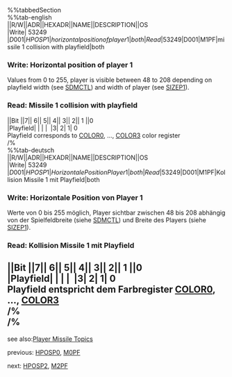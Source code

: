 %%tabbedSection  
%%tab-english  
||R/W||ADR||HEXADR||NAME||DESCRIPTION||OS  
|Write| 53249 |$D001|HPOSP1|horizontal position of player 1|both  
|Read| 53249 |$D001|M1PF|missile 1 collision with playfield|both  
  
### Write: Horizontal position of player 1  
Values from 0 to 255, player is visible between 48 to 208 depending on playfield width (see [SDMCTL](../SDMCTL/index.md)) and width of player (see [SIZEP1](../SIZEP1/index.md)).  
### Read: Missile 1 collision with playfield  
  
||Bit ||7|| 6|| 5|| 4|| 3|| 2|| 1 ||0  
|Playfield| | | |  |3| 2| 1| 0  
Playfield corresponds to [COLOR0](../COLOR0/index.md), ..., [COLOR3](../COLOR3/index.md) color register  
/%  
%%tab-deutsch  
||R/W||ADR||HEXADR||NAME||DESCRIPTION||OS  
|Write| 53249 |$D001|HPOSP1|Horizontale Position Player 1|both  
|Read| 53249 |$D001|M1PF|Kollision Missile 1 mit Playfield|both  
  
### Write: Horizontale Position von Player 1  
Werte von 0 bis 255 möglich, Player sichtbar zwischen 48 bis 208 abhängig von der Spielfeldbreite (siehe [SDMCTL](../SDMCTL/index.md)) und Breite des Players (siehe [SIZEP1](../SIZEP1/index.md)).  
  
### Read: Kollision Missile 1 mit Playfield  
  
||Bit ||7|| 6|| 5|| 4|| 3|| 2|| 1 ||0  
|Playfield| | | |  |3| 2| 1| 0  
Playfield entspricht dem Farbregister [COLOR0](../COLOR0/index.md), ..., [COLOR3](../COLOR3/index.md)  
/%  
/%  
---
see also:[Player Missile Topics](../Pm_topics/index.md)  
  
previous: [HPOSP0](../HPOSP0/index.md), [M0PF](../HPOSP0/index.md)  
  
next: [HPOSP2](../HPOSP2/index.md), [M2PF](../HPOSP2/index.md)  
